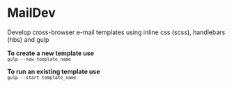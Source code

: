 # MailDev
Develop cross-browser e-mail templates using inline css (scss), handlebars (hbs) and gulp

<b>To create a new template use</b> <br /> 
<code>```gulp --new template_name```</code>

<b>To run an existing template use</b> <br /> 
<code>```gulp --start template_name```</code>


